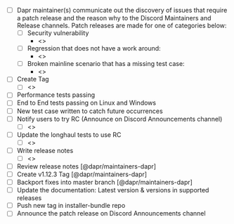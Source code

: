 - [ ] Dapr maintainer(s) communicate out the discovery of issues that require a patch release and the reason why to the Discord Maintainers and Release channels. Patch releases are made for one of categories below:
    - [ ] Security vulnerability
        - <>
    - [ ] Regression that does not have a work around:
        - <>
    - [ ] Broken mainline scenario that has a missing test case:
        - <>
- [ ] Create Tag
    - [ ] <>
- [ ] Performance tests passing
- [ ]  End to End tests passing on Linux and Windows
- [ ]  New test case written to catch future occurrences
- [ ]  Notify users to try RC (Announce on Discord Announcements channel)
    - [ ] <>
- [ ]  Update the longhaul tests to use RC
    - [ ] <>
- [ ]  Write release notes
    - [ ] <>
- [ ]  Review release notes [@dapr/maintainers-dapr]
- [ ]  Create v1.12.3 Tag [@dapr/maintainers-dapr]
- [ ]  Backport fixes into master branch [@dapr/maintainers-dapr]
- [ ]  Update the documentation: Latest version & versions in supported releases
- [ ]  Push new tag in installer-bundle repo
- [ ]  Announce the patch release on Discord Announcements channel